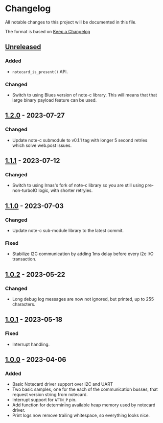 # Changelog

All notable changes to this project will be documented in this file.

The format is based on [Keep a Changelog](https://keepachangelog.com/en/1.0.0/)

## [Unreleased]

### Added

-   `notecard_is_present()` API.

### Changed

-   Switch to using Blues version of note-c library. This will means that that 
    large binary payload feature can be used.

## [1.2.0] - 2023-07-27

### Changed

-   Update note-c submodule to v0.1.1 tag with longer 5 second retries which 
    solve web.post issues.

## [1.1.1] - 2023-07-12

### Changed

-   Switch to using Irnas's fork of note-c library so you are still using 
    pre-non-turboIO logic, with shorter retryies.

## [1.1.0] - 2023-07-03

### Changed

-   Update note-c sub-module library to the latest commit.

### Fixed

-   Stabilize I2C communication by adding 1ms delay before every i2c I/O 
    transaction.

## [1.0.2] - 2023-05-22

### Changed

-   Long debug log messages are now not ignored, but printed, up to 255 
    characters.

## [1.0.1] - 2023-05-18

### Fixed

-   Interrupt handling.

## [1.0.0] - 2023-04-06

### Added

-   Basic Notecard driver support over I2C and UART
-   Two basic samples, one for the each of the communication busses, that request
    version string from notecard.
-   Interrupt support for `ATTN_P` pin.
-   Add function for determining available heap memory used by notecard driver.
-   Print logs now remove trailing whitespace, so everything looks nice.

[Unreleased]: https://github.com/IRNAS/irnas-notecard-driver/compare/v1.2.0...HEAD

[1.2.0]: https://github.com/IRNAS/irnas-notecard-driver/compare/v1.1.1...v1.2.0

[1.1.1]: https://github.com/IRNAS/irnas-notecard-driver/compare/v1.1.0...v1.1.1

[1.1.0]: https://github.com/IRNAS/irnas-notecard-driver/compare/v1.0.2...v1.1.0

[1.0.2]: https://github.com/IRNAS/irnas-notecard-driver/compare/v1.0.1...v1.0.2

[1.0.1]: https://github.com/IRNAS/irnas-notecard-driver/compare/v1.0.0...v1.0.1

[1.0.0]: https://github.com/IRNAS/irnas-notecard-driver/compare/6a5696d6b4d6f8aaa269a625594a3d7e93eccd55...v1.0.0
